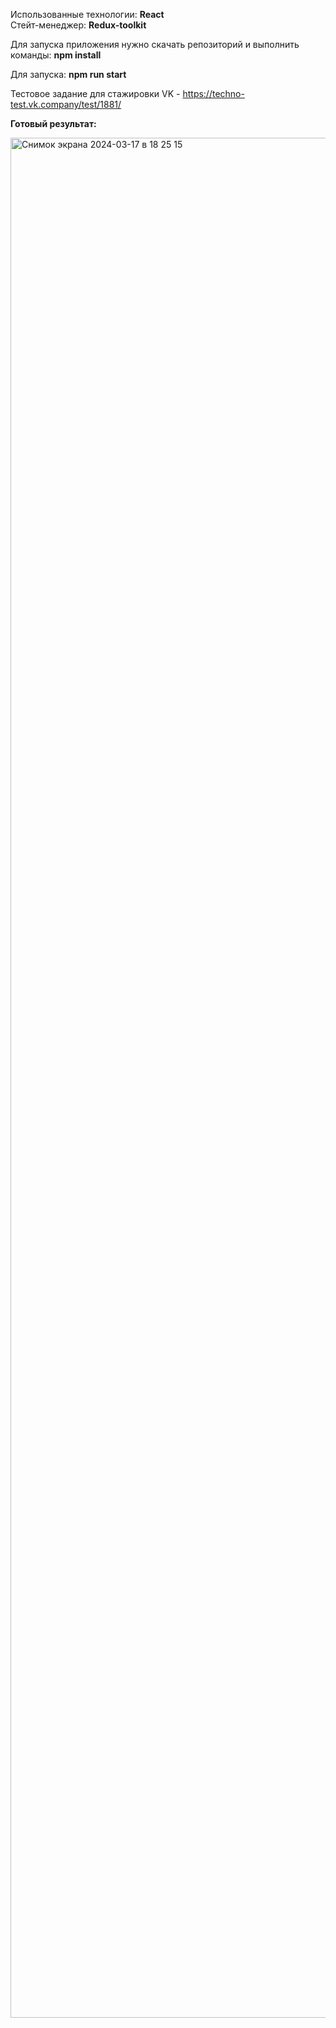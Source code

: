 Использованные технологии: <b>React</b>
<br />
Стейт-менеджер: <b>Redux-toolkit</b>

Для запуска приложения нужно скачать репозиторий и выполнить команды:
<b>npm install</b>

Для запуска:
<b>npm run start</b>

Тестовое задание для стажировки VK - https://techno-test.vk.company/test/1881/

 <b>Готовый результат:</b>

<img width="3008" alt="Снимок экрана 2024-03-17 в 18 25 15" src="https://github.com/akosou94/vk-cart-app/assets/122616263/ba0f2c2d-0d50-460a-82aa-bbfa32dcb0b3">
